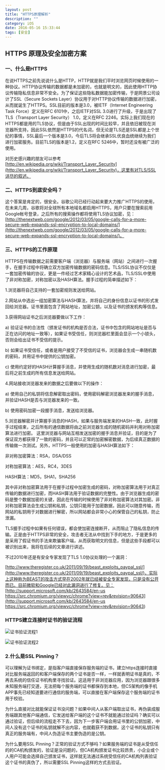 ```yaml
---
layout: post
title: "HTTPS原理解析"
description: ""
category: iOS
date: 2016-05-16 15:33:44
tags: [安全]
---
```



## HTTPS 原理及安全加密方案

### 一、什么是HTTPS


在说HTTPS之前先说说什么是HTTP，HTTP就是我们平时浏览网页时候使用的一种协议。HTTP协议传输的数据都是未加密的，也就是明文的，因此使用HTTP协议传输隐私信息非常不安全。为了保证这些隐私数据能加密传输，于是网景公司设计了SSL（Secure Sockets Layer）协议用于对HTTP协议传输的数据进行加密，从而就诞生了HTTPS。SSL目前的版本是3.0，被IETF（Internet Engineering Task Force）定义在RFC 6101中，之后IETF对SSL 3.0进行了升级，于是出现了TLS（Transport Layer Security） 1.0，定义在RFC 2246。实际上我们现在的HTTPS都是用的TLS协议，但是由于SSL出现的时间比较早，并且依旧被现在浏览器所支持，因此SSL依然是HTTPS的代名词，但无论是TLS还是SSL都是上个世纪的事情，SSL最后一个版本是3.0，今后TLS将会继承SSL优良血统继续为我们进行加密服务。目前TLS的版本是1.2，定义在RFC 5246中，暂时还没有被广泛的使用。

<!--more-->

对历史感兴趣的朋友可以参考[http://en.wikipedia.org/wiki/Transport_Layer_Security](http://en.wikipedia.org/wiki/Transport_Layer_Security)，这里有对TLS/SSL详尽的叙述。


### 二、HTTPS到底安全吗？


这个答案是肯定的，很安全。谷歌公司已经行动起来要大力推广HTTPS的使用，在未来几周，谷歌将对全球所有本地域名都启用HTTPS，用户只要在搜索前用Google帐号登录，之后所有的搜索操作都将使用TLS协议加密，见：[http://thenextweb.com/google/2012/03/05/google-calls-for-a-more-secure-web-expands-ssl-encryption-to-local-domains/](http://thenextweb.com/google/2012/03/05/google-calls-for-a-more-secure-web-expands-ssl-encryption-to-local-domains/)。


### 三、HTTPS的工作原理


HTTPS在传输数据之前需要客户端（浏览器）与服务端（网站）之间进行一次握手，在握手过程中将确立双方加密传输数据的密码信息。TLS/SSL协议不仅仅是一套加密传输的协议，更是一件经过艺术家精心设计的艺术品，TLS/SSL中使用了非对称加密，对称加密以及HASH算法。握手过程的简单描述如下：


1.浏览器将自己支持的一套加密规则发送给网站。


2.网站从中选出一组加密算法与HASH算法，并将自己的身份信息以证书的形式发回给浏览器。证书里面包含了网站地址，加密公钥，以及证书的颁发机构等信息。


3.获得网站证书之后浏览器要做以下工作：


a) 验证证书的合法性（颁发证书的机构是否合法，证书中包含的网站地址是否与正在访问的地址一致等），如果证书受信任，则浏览器栏里面会显示一个小锁头，否则会给出证书不受信的提示。


b) 如果证书受信任，或者是用户接受了不受信的证书，浏览器会生成一串随机数的密码，并用证书中提供的公钥加密。


c) 使用约定好的HASH计算握手消息，并使用生成的随机数对消息进行加密，最后将之前生成的所有信息发送给网站。


4.网站接收浏览器发来的数据之后要做以下的操作：


a) 使用自己的私钥将信息解密取出密码，使用密码解密浏览器发来的握手消息，并验证HASH是否与浏览器发来的一致。


b) 使用密码加密一段握手消息，发送给浏览器。


5.浏览器解密并计算握手消息的HASH，如果与服务端发来的HASH一致，此时握手过程结束，之后所有的通信数据将由之前浏览器生成的随机密码并利用对称加密算法进行加密。
这里浏览器与网站互相发送加密的握手消息并验证，目的是为了保证双方都获得了一致的密码，并且可以正常的加密解密数据，为后续真正数据的传输做一次测试。另外，HTTPS一般使用的加密与HASH算法如下：


非对称加密算法：RSA，DSA/DSS


对称加密算法：AES，RC4，3DES


HASH算法：MD5，SHA1，SHA256


其中非对称加密算法用于在握手过程中加密生成的密码，对称加密算法用于对真正传输的数据进行加密，而HASH算法用于验证数据的完整性。由于浏览器生成的密码是整个数据加密的关键，因此在传输的时候使用了非对称加密算法对其加密。非对称加密算法会生成公钥和私钥，公钥只能用于加密数据，因此可以随意传输，而网站的私钥用于对数据进行解密，所以网站都会非常小心的保管自己的私钥，防止泄漏。


TLS握手过程中如果有任何错误，都会使加密连接断开，从而阻止了隐私信息的传输。正是由于HTTPS非常的安全，攻击者无法从中找到下手的地方，于是更多的是采用了假证书的手法来欺骗客户端，从而获取明文的信息，但是这些手段都可以被识别出来，我将在后续的文章进行讲述。

不过2010年还是有安全专家发现了TLS 1.0协议处理的一个漏洞：

[http://www.theregister.co.uk/2011/09/19/beast_exploits_paypal_ssl/](http://www.theregister.co.uk/2011/09/19/beast_exploits_paypal_ssl/)，实际上这种称为BEAST的攻击方式早在2002年就已经被安全专家发现，只是没有公开而已。目前微软和Google已经对此漏洞进行了修复。见：[http://support.microsoft.com/kb/2643584/en-us https://src.chromium.org/viewvc/chrome?view=rev&revision=90643](http://support.microsoft.com/kb/2643584/en-us https://src.chromium.org/viewvc/chrome?view=rev&revision=90643)




### HTTPS建立连接时证书的验证流程

![证书验证流程1](http://7xsugd.com1.z0.glb.clouddn.com/%E8%AF%81%E4%B9%A6%E6%B5%81%E7%A8%8B1.png)

![证书验证流程2](http://7xsugd.com1.z0.glb.clouddn.com/%E8%AF%81%E4%B9%A6%E6%B5%81%E7%A8%8B2.png)

### 2.什么是SSL Pinning？

可以理解为证书绑定，是指客户端直接保存服务端的证书，建立https连接时直接对比服务端返回的和客户端保存的两个证书是否一样，一样就表明证书是真的，不再去系统的信任证书机构里寻找验证。这适用于非浏览器应用，因为浏览器跟很多未知服务端打交道，无法把每个服务端的证书都保存到本地，但CS架构的像手机APP事先已经知道要进行通信的服务端，可以直接在客户端保存这个服务端的证书用于校验。

为什么直接对比就能保证证书没问题？如果中间人从客户端取出证书，再伪装成服务端跟其他客户端通信，它发送给客户端的这个证书不就能通过验证吗？确实可以通过验证，但后续的流程走不下去，因为下一步客户端会用证书里的公钥加密，中间人没有这个证书的私钥就解不出内容，也就截获不到数据，这个证书的私钥只有真正的服务端有，中间人伪造证书主要伪造的是公钥。

为什么要用SSL Pinning？正常的验证方式不够吗？如果服务端的证书是从受信任的的CA机构颁发的，验证是没问题的，但CA机构颁发证书比较昂贵，小企业或个人用户可能会选择自己颁发证书，这样就无法通过系统受信任的CA机构列表验证这个证书的真伪了，所以需要SSL Pinning这样的方式去验证。



